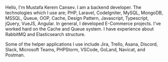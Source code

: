 Hello, I'm Mustafa Kerem Cansev. I am a backend developer. The technologies which I use are; PHP, Laravel, CodeIgniter, MySQL, MongoDB, MSSQL, Queue, OOP, Cache, Design Pattern, Javascript, Typescript, jQuery, VueJS, Angular. In general, I developed E-Commerce projects. I've worked hard on the Cache and Queue system. I have experience about RabbitMQ and Elasticsearch structure.

Some of the helper applications I use include Jira, Trello, Asana, Discord, Slack, Microsoft Teams, PHPStorm, VSCode, GoLand, Navicat, and Postman.
